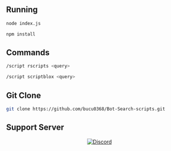 ## Running
```bash
node index.js
```
```bash
npm install
```
## Commands
```bash
/script rscripts <query>
```
```bash
/script scriptblox <query>
```
## Git Clone
```bash
git clone https://github.com/bucu0368/Bot-Search-scripts.git
```
## Support Server
<p align="center">
  <a href="https://discord.gg/vaaKxpqN"><img src="https://img.shields.io/badge/Join-Discord-7289DA?style=flat-square&logo=discord&logoColor=white" alt="Discord"></a>
</p> 
